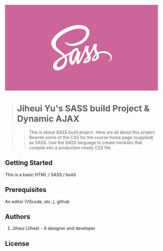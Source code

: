 ![SASS build](images/sass_logo.png "SASS logo")

># Jiheui Yu's SASS build Project & Dynamic AJAX

>> This is about *SASS build project*. Here are all about this project.
 Rewrite some of the CSS for the course home page (supplied) as SASS. 
 Use the SASS language to create modules that compile into a production-ready CSS file

## Getting Started
This is a basic HTML / SASS / build.

## Prerequisites

An editor (VScode, etc..), github

## Authors
1. Jiheui (Jihee) - A designer and developer

## License

